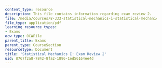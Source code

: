 ```yaml
---
content_type: resource
description: This file contains information regarding exam review 2.
file: /media/courses/8-333-statistical-mechanics-i-statistical-mechanics-of-particles-fall-2013/8767f2a878428fa218961ed56164ee4d_MIT8_333F13_ExamReview2.pdf
file_type: application/pdf
learning_resource_types:
- Exams
ocw_type: OCWFile
parent_title: Exams
parent_type: CourseSection
resourcetype: Document
title: 'Statistical Mechanics I: Exam Review 2'
uid: 8767f2a8-7842-8fa2-1896-1ed56164ee4d
---
```

